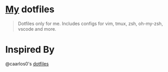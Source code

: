 # [My](https://github.com/numToStr) dotfiles

> Dotfiles only for me. Includes configs for vim, tmux, zsh, oh-my-zsh, vscode and more.

# Inspired By

@caarlos0's [dotfiles](https://github.com/caarlos0/dotfiles)
